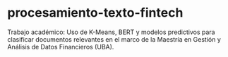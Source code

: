 # procesamiento-texto-fintech
Trabajo académico: Uso de K-Means, BERT y modelos predictivos para clasificar documentos relevantes en el marco de la Maestría en Gestión y Análisis de Datos Financieros (UBA).
